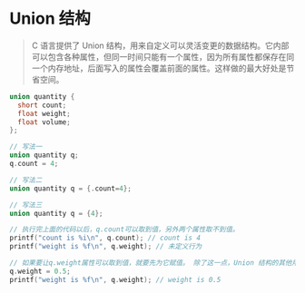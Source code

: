# Union 结构

> C 语言提供了 Union 结构，用来自定义可以灵活变更的数据结构。它内部可以包含各种属性，但同一时间只能有一个属性，因为所有属性都保存在同一个内存地址，后面写入的属性会覆盖前面的属性。这样做的最大好处是节省空间。

```cpp
union quantity {
  short count;
  float weight;
  float volume;
};

// 写法一
union quantity q;
q.count = 4;

// 写法二
union quantity q = {.count=4};

// 写法三
union quantity q = {4};

// 执行完上面的代码以后，q.count可以取到值，另外两个属性取不到值。
printf("count is %i\n", q.count); // count is 4
printf("weight is %f\n", q.weight); // 未定义行为

// 如果要让q.weight属性可以取到值，就要先为它赋值。 除了这一点，Union 结构的其他用法与 Struct 结构，基本上是一致的。
q.weight = 0.5;
printf("weight is %f\n", q.weight); // weight is 0.5
```
